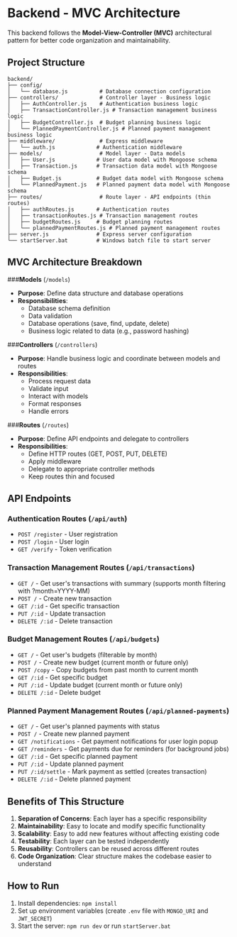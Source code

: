 # Backend - MVC Architecture

This backend follows the **Model-View-Controller (MVC)** architectural pattern for better code organization and maintainability.

## Project Structure

```
backend/
├── config/
│   └── database.js          # Database connection configuration
├── controllers/             # Controller layer - Business logic
│   ├── AuthController.js    # Authentication business logic
│   ├── TransactionController.js # Transaction management business logic
│   ├── BudgetController.js  # Budget planning business logic
│   └── PlannedPaymentController.js # Planned payment management business logic
├── middleware/              # Express middleware
│   └── auth.js             # Authentication middleware
├── models/                  # Model layer - Data models
│   ├── User.js             # User data model with Mongoose schema
│   ├── Transaction.js      # Transaction data model with Mongoose schema
│   ├── Budget.js           # Budget data model with Mongoose schema
│   └── PlannedPayment.js   # Planned payment data model with Mongoose schema
├── routes/                  # Route layer - API endpoints (thin routes)
│   ├── authRoutes.js       # Authentication routes
│   ├── transactionRoutes.js # Transaction management routes
│   ├── budgetRoutes.js     # Budget planning routes
│   └── plannedPaymentRoutes.js # Planned payment management routes
├── server.js               # Express server configuration
└── startServer.bat         # Windows batch file to start server
```

## MVC Architecture Breakdown

###**Models** (`/models`)
- **Purpose**: Define data structure and database operations
- **Responsibilities**:
  - Database schema definition
  - Data validation
  - Database operations (save, find, update, delete)
  - Business logic related to data (e.g., password hashing)

###**Controllers** (`/controllers`)
- **Purpose**: Handle business logic and coordinate between models and routes
- **Responsibilities**:
  - Process request data
  - Validate input
  - Interact with models
  - Format responses
  - Handle errors

###**Routes** (`/routes`)
- **Purpose**: Define API endpoints and delegate to controllers
- **Responsibilities**:
  - Define HTTP routes (GET, POST, PUT, DELETE)
  - Apply middleware
  - Delegate to appropriate controller methods
  - Keep routes thin and focused

## API Endpoints

### Authentication Routes (`/api/auth`)
- `POST /register` - User registration
- `POST /login` - User login  
- `GET /verify` - Token verification

### Transaction Management Routes (`/api/transactions`)
- `GET /` - Get user's transactions with summary (supports month filtering with ?month=YYYY-MM)
- `POST /` - Create new transaction
- `GET /:id` - Get specific transaction
- `PUT /:id` - Update transaction
- `DELETE /:id` - Delete transaction

### Budget Management Routes (`/api/budgets`)
- `GET /` - Get user's budgets (filterable by month)
- `POST /` - Create new budget (current month or future only)
- `POST /copy` - Copy budgets from past month to current month
- `GET /:id` - Get specific budget
- `PUT /:id` - Update budget (current month or future only)
- `DELETE /:id` - Delete budget

### Planned Payment Management Routes (`/api/planned-payments`)
- `GET /` - Get user's planned payments with status
- `POST /` - Create new planned payment
- `GET /notifications` - Get payment notifications for user login popup
- `GET /reminders` - Get payments due for reminders (for background jobs)
- `GET /:id` - Get specific planned payment
- `PUT /:id` - Update planned payment
- `PUT /:id/settle` - Mark payment as settled (creates transaction)
- `DELETE /:id` - Delete planned payment

## Benefits of This Structure

1. **Separation of Concerns**: Each layer has a specific responsibility
2. **Maintainability**: Easy to locate and modify specific functionality
3. **Scalability**: Easy to add new features without affecting existing code
4. **Testability**: Each layer can be tested independently
5. **Reusability**: Controllers can be reused across different routes
6. **Code Organization**: Clear structure makes the codebase easier to understand

## How to Run

1. Install dependencies: `npm install`
2. Set up environment variables (create `.env` file with `MONGO_URI` and `JWT_SECRET`)
3. Start the server: `npm run dev` or run `startServer.bat` 